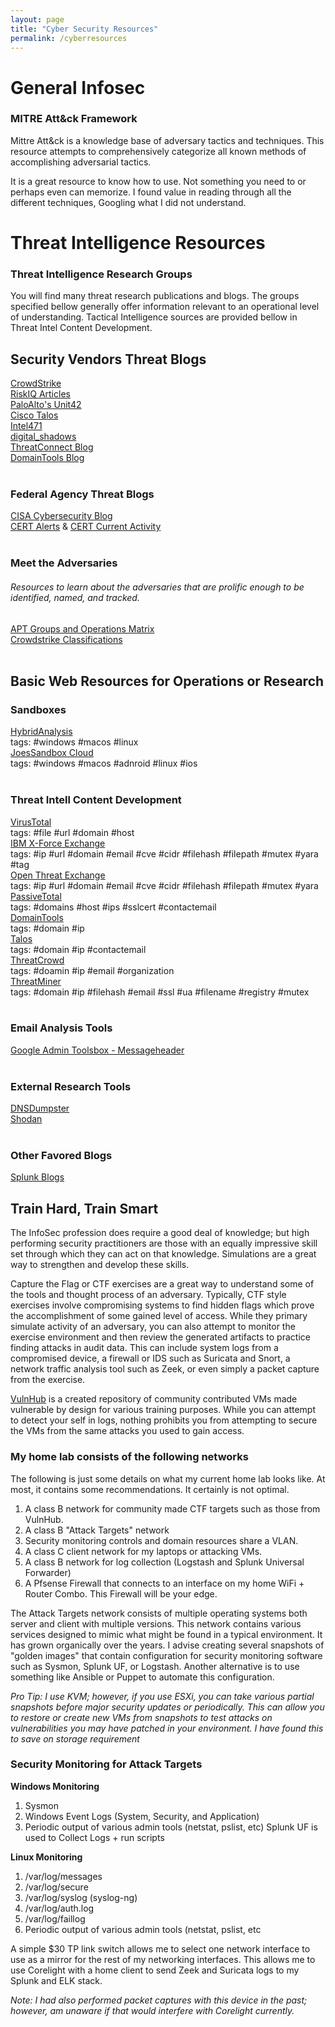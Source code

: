 ```yaml
---
layout: page
title: "Cyber Security Resources"
permalink: /cyberresources
---
```


# General Infosec

### MITRE Att&ck Framework
Mittre Att&ck is a knowledge base of adversary tactics and techniques. This resource attempts to comprehensively categorize all known methods of accomplishing adversarial tactics.

It is a great resource to know how to use. Not something you need to or perhaps even can memorize. I found value in reading through all the different techniques, Googling what I did not understand.


# Threat Intelligence Resources

### Threat Intelligence Research Groups
You will find many threat research publications and blogs. The groups specified bellow generally offer information relevant to an operational level of understanding. Tactical Intelligence sources are provided bellow in Threat Intel Content Development. <br>

## Security Vendors Threat Blogs
[CrowdStrike](https://www.crowdstrike.com/blog/)<br>
[RiskIQ Articles](https://community.riskiq.com/research)<br>
[PaloAlto's Unit42](https://blog.paloaltonetworks.com/author/unit-42/)<br>
[Cisco Talos](https://blog.talosintelligence.com/)<br>
[Intel471](https://intel471.com/blog/)<br>
[digital_shadows](https://www.digitalshadows.com/blog-and-research/)<br>
[ThreatConnect Blog](https://threatconnect.com/blog/)<br>
[DomainTools Blog](https://www.domaintools.com/)
<br> <br>

### Federal Agency Threat Blogs
[CISA Cybersecurity Blog](https://www.cisa.gov/blog-list/Cybersecurity)<br>
[CERT Alerts](https://us-cert.cisa.gov/ncas/alerts) & [CERT Current Activity](https://us-cert.cisa.gov/ncas/current-activity)
<br><br>

### Meet the Adversaries
###### Resources to learn about the adversaries that are prolific enough to be identified, named, and tracked. <br>
[APT Groups and Operations Matrix](https://apt.threattracking.com) <br>
[Crowdstrike Classifications](https://www.crowdstrike.com/blog/meet-the-adversaries/)
<br><br>


## Basic Web Resources for Operations or Research
### Sandboxes
[HybridAnalysis](https://www.hybrid-analysis.com/)<br>
tags: #windows #macos #linux <br>
[JoesSandbox Cloud](https://www.joesandbox.com/#windows)<br>
tags: #windows #macos #adnroid #linux #ios
<br><br>

### Threat Intell Content Development
[VirusTotal](https://www.virustotal.com/gui/home/url)<br>
tags: #file #url #domain #host <br>
[IBM X-Force Exchange](https://exchange.xforce.ibmcloud.com/)<br>
tags: #ip #url #domain #email #cve #cidr #filehash #filepath #mutex #yara #tag <br>
[Open Threat Exchange](https://otx.alienvault.com/)<br>
tags: #ip #url #domain #email #cve #cidr #filehash #filepath #mutex #yara  <br>
[PassiveTotal](https://community.riskiq.com/search) <br>
tags: #domains #host #ips #sslcert #contactemail <br>
[DomainTools](https://whois.domaintools.com/) <br>
tags: #domain #ip<br>
[Talos](https://talosintelligence.com/)<br>
tags: #domain #ip #contactemail <br>
[ThreatCrowd](https://www.threatcrowd.org/)<br>
tags: #doamin #ip #email #organization<br>
[ThreatMiner](https://www.threatminer.org/)<br>
tags: #domain #ip #filehash #email #ssl #ua #filename #registry #mutex
<br><br>

### Email Analysis Tools
[Google Admin Toolsbox - Messageheader](https://toolbox.googleapps.com/apps/messageheader/)
<br><br>



### External Research Tools
[DNSDumpster](https://dnsdumpster.com/)<br>
[Shodan](https://www.shodan.io/)
<br><br>

### Other Favored Blogs
[Splunk Blogs](https://www.splunk.com/en_us/blog)<br>


## Train Hard, Train Smart
The InfoSec profession does require a good deal of knowledge; but high performing security practitioners are those with an equally impressive skill set through which they can act on that knowledge. Simulations are a great way to strengthen and develop these skills.

Capture the Flag or CTF exercises are a great way to understand some of the tools and thought process of an adversary. Typically, CTF style exercises involve compromising systems to find hidden flags which prove the accomplishment of some gained level of access. While they primary simulate activity of an adversary, you can also attempt to monitor the exercise environment and then review the generated artifacts to practice finding attacks in audit data. This can include system logs from a compromised device, a firewall or IDS such as Suricata and Snort, a network traffic analysis tool such as Zeek, or even simply a packet capture from the exercise.

[VulnHub](https://www.vulnhub.com/) is a created repository of community contributed VMs made vulnerable by design for various training purposes. While you can attempt to detect your self in logs, nothing prohibits you from attempting to secure the VMs from the same attacks you used to gain access.

### My home lab consists of the following networks ###
The following is just some details on what my current home lab looks like. At most, it contains some recommendations. It certainly is not optimal.
1. A class B network for community made CTF targets such as those from VulnHub.
2. A class B "Attack Targets" network
3. Security monitoring controls and domain resources share a VLAN.
4. A class C client network for my laptops or attacking VMs.
5. A class B network for log collection (Logstash and Splunk Universal Forwarder)
6. A Pfsense Firewall that connects to an interface on my home WiFi + Router Combo. This Firewall will be your edge.

The Attack Targets network consists of multiple operating systems both server and client with multiple versions. This network contains various services designed to mimic what might be found in a typical environment. It has grown organically over the years. I advise creating several snapshots of "golden images" that contain configuration for security monitoring software such as Sysmon, Splunk UF, or Logstash. Another alternative is to use something like Ansible or Puppet to automate this configuration.

*Pro Tip: I use KVM; however, if you use ESXi, you can take various partial snapshots before major security updates or periodically. This can allow you to restore or create new VMs from snapshots to test attacks on vulnerabilities you may have patched in your environment. I have found this to save on storage requirement*

### Security Monitoring for Attack Targets ###

**Windows Monitoring**
1. Sysmon
2. Windows Event Logs (System, Security, and Application)
3. Periodic output of various admin tools (netstat, pslist, etc)
Splunk UF is used to Collect Logs + run scripts

**Linux Monitoring**
1. /var/log/messages
2. /var/log/secure
3. /var/log/syslog (syslog-ng)
4. /var/log/auth.log
5. /var/log/faillog
6. Periodic output of various admin tools (netstat, pslist, etc

  A simple $30 TP link switch allows me to select one network interface to use as a mirror for the rest of my networking interfaces. This allows me to use Corelight with a home client to send Zeek and Suricata logs to my Splunk and ELK stack.

  *Note: I had also performed packet captures with this device in the past; however, am unaware if that would interfere with Corelight currently.*
